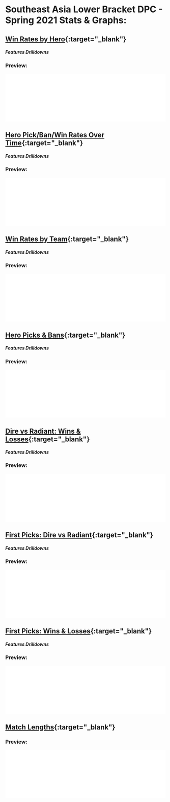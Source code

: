 # Southeast Asia Lower Bracket DPC - Spring 2021 Stats & Graphs:
## **[Win Rates by Hero](hero-win-rates.html "Click to view graph in full"){:target="_blank"}**
##### Features Drilldowns

### Preview:
<div class="iframe-container">
  <iframe src="hero-win-rates.html" width="100%" frameborder="0" loading="lazy" scrolling="no" title="Win Rates by Hero" allow="accelerometer; autoplay; encrypted-media; gyroscope; picture-in-picture" allowfullscreen> </iframe>
</div>

## **[Hero Pick/Ban/Win Rates Over Time](hero-rates-time-series.html "Click to view graph in full"){:target="_blank"}**
##### Features Drilldowns

### Preview:
<div class="iframe-container">
<iframe src="hero-rates-time-series.html" width="100%" frameborder="0" loading="lazy" scrolling="no" title="Win Rates by Hero" allow="accelerometer; autoplay; encrypted-media; gyroscope; picture-in-picture" allowfullscreen> </iframe>
</div>

## **[Win Rates by Team](team-win-rates.html "Click to view graph in full"){:target="_blank"}**
##### Features Drilldowns

### Preview:
<div class="iframe-container">
<iframe src="team-win-rates.html" width="100%" frameborder="0" loading="lazy" scrolling="no" title="Win Rates by Team" allow="accelerometer; autoplay; encrypted-media; gyroscope; picture-in-picture" allowfullscreen> </iframe>
</div>

## **[Hero Picks & Bans](hero-picks-bans.html "Click to view graph in full"){:target="_blank"}**
##### Features Drilldowns

### Preview:
<div class="iframe-container">
<iframe src="hero-picks-bans.html" width="100%" frameborder="0" loading="lazy" scrolling="no" title="Hero Picks & Bans" allow="accelerometer; autoplay; encrypted-media; gyroscope; picture-in-picture" allowfullscreen> </iframe>
</div>

## **[Dire vs Radiant: Wins & Losses](rad-dire-wins-losses.html "Click to view graph in full"){:target="_blank"}**
##### Features Drilldowns

### Preview:
<div class="iframe-container">
<iframe src="rad-dire-wins-losses.html" width="100%" frameborder="0" loading="lazy" scrolling="no" title="Dire vs Radiant: Wins & Losses" allow="accelerometer; autoplay; encrypted-media; gyroscope; picture-in-picture" allowfullscreen> </iframe>
</div>

## **[First Picks: Dire vs Radiant](first-pick-dire-rad.html "Click to view graph in full"){:target="_blank"}**
##### Features Drilldowns

### Preview:
<div class="iframe-container">
<iframe src="first-pick-dire-rad.html" width="100%" frameborder="0" loading="lazy" scrolling="no" title="Dire vs Radiant: First Picks" allow="accelerometer; autoplay; encrypted-media; gyroscope; picture-in-picture" allowfullscreen> </iframe>
</div>

## **[First Picks: Wins & Losses](first-pick-wins-losses.html "Click to view graph in full"){:target="_blank"}**
##### Features Drilldowns

### Preview:
<div class="iframe-container">
<iframe src="first-pick-wins-losses.html" width="100%" frameborder="0" loading="lazy" scrolling="no" title="First Picks: Wins & Losses" allow="accelerometer; autoplay; encrypted-media; gyroscope; picture-in-picture" allowfullscreen> </iframe>
</div>

## **[Match Lengths](match-lengths.html "Click to view graph in full"){:target="_blank"}**

### Preview:
<div class="iframe-container">
<iframe src="match-lengths.html" width="100%" frameborder="0" loading="lazy" scrolling="no" title="Match Lengths" allow="accelerometer; autoplay; encrypted-media; gyroscope; picture-in-picture" allowfullscreen> </iframe>
</div>
